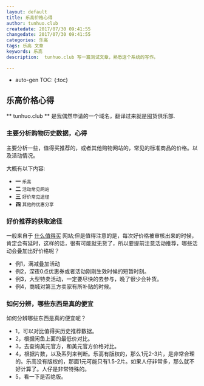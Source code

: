 ```yaml
---
layout: default
title: 乐高价格心得
author: tunhuo.club
createdate: 2017/07/30 09:41:55
changedate: 2017/07/30 09:41:55
categories: 乐高
tags: 乐高 文章
keywords: 乐高
description:  tunhuo.club 写一篇测试文章，熟悉这个系统的写作。

---
```


* auto-gen TOC:
{:toc}

## 乐高价格心得 ##

** tunhuo.club ** 是我偶然申请的一个域名，翻译过来就是囤货俱乐部.

### 主要分析购物历史数据，心得 ###

主要分析一些，值得买推荐的，或者其他购物网站的，常见的标准商品的价格。以及活动情况。

大概有以下内容:

- **一**  `乐高` 
- **二**  `活动常见网站` 
- **三**  `好价常见途径` 
- **四**  `其他的优惠分享` 

### 好价推荐的获取途径 ###

一般来自于 [什么值得买](http://www.zmzdm.com) 网站;但是值得注意的是，每次好价格被审核出来的时候，肯定会有延时，这样的话，很有可能就无货了，所以要提前注意活动推荐，哪些活动会叠加出好价格呢？

- 例1，满减叠加活动
- 例2，深夜0点优惠券或者活动刚刚生效时候的短暂时刻。
- 例3，大型特卖活动，一定要尽快的去参与，晚了很少会补货。
- 例4，商城对第三方卖家有所补贴的时候。

### 如何分辨，哪些东西是真的便宜 ###

如何分辨哪些东西是真的便宜呢？

- 1，可以对比值得买历史推荐数据。
- 2，根据闲鱼上面的最低价对比。
- 3，去查询美元官方，和美元官方价格对比。
- 4，根据片数，以及系列来判断。乐高有版权的，那么1元2-3片，是非常合理的。乐高没有版权的，那面1元可能只有1.5-2片。如果人仔非常多，那么就不好计算了。人仔是非常特殊的。
- 5，看一下是否绝版。
